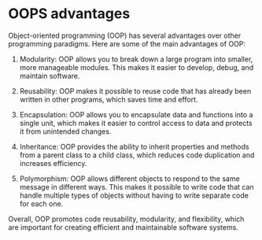 # OOPS advantages

Object-oriented programming (OOP) has several advantages over other programming paradigms. Here are some of the main advantages of OOP:

1. Modularity: OOP allows you to break down a large program into smaller, more manageable modules. This makes it easier to develop, debug, and maintain software.
    
2. Reusability: OOP makes it possible to reuse code that has already been written in other programs, which saves time and effort.
    
3. Encapsulation: OOP allows you to encapsulate data and functions into a single unit, which makes it easier to control access to data and protects it from unintended changes.
    
4. Inheritance: OOP provides the ability to inherit properties and methods from a parent class to a child class, which reduces code duplication and increases efficiency.
    
5. Polymorphism: OOP allows different objects to respond to the same message in different ways. This makes it possible to write code that can handle multiple types of objects without having to write separate code for each one.
    

Overall, OOP promotes code reusability, modularity, and flexibility, which are important for creating efficient and maintainable software systems.